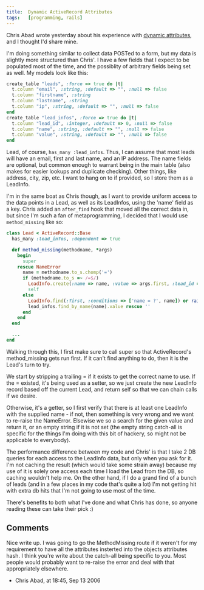 ```yaml
---
title:  Dynamic ActiveRecord Attributes
tags:   [programming, rails]
---
```


Chris Abad wrote yesterday about his experience with [dynamic attributes][], and I thought I'd share mine.

I'm doing something similar to collect data POSTed to a form, but my data is slightly more structured than Chris'. I have a few fields that I expect to be populated most of the time, and the possiblity of arbitrary fields being set as well. My models look like this:

```ruby
create_table "leads", :force => true do |t|
  t.column "email", :string, :default => "", :null => false
  t.column "firstname", :string
  t.column "lastname", :string
  t.column "ip", :string, :default => "", :null => false
end
create_table "lead_infos", :force => true do |t|
  t.column "lead_id", :integer, :default => 0, :null => false
  t.column "name", :string, :default => "", :null => false
  t.column "value", :string, :default => "", :null => false
end
```

Lead, of course, `has_many :lead_infos`. Thus, I can assume that most leads will have an email, first and last name, and an IP address. The name fields are optional, but common enough to warrant being in the main table (also makes for easier lookups and duplicate checking). Other things, like address, city, zip, etc. I want to hang on to if provided, so I store them as a LeadInfo.

I'm in the same boat as Chris though, as I want to provide uniform access to the data points in a Lead, as well as its LeadInfos, using the 'name' field as a key. Chris added an `after_find` hook that moved all the correct data in, but since I'm such a fan of metaprogramming, I decided that I would use `method_missing` like so:

```ruby
class Lead < ActiveRecord::Base
  has_many :lead_infos, :dependent => true

  def method_missing(methodname, *args)
    begin
      super
    rescue NameError
      name = methodname.to_s.chomp('=')
      if (methodname.to_s =~ /=$/)
        LeadInfo.create(:name => name, :value => args.first, :lead_id => self.id)
        self
      else
        LeadInfo.find(:first, :conditions => ['name = ?', name]) or raise
        lead_infos.find_by_name(name).value rescue ''
      end
    end
  end

  ...
end
```

Walking through this, I first make sure to call super so that ActiveRecord's method\_missing gets run first. If it can't find anything to do, then it is the Lead's turn to try.

We start by stripping a trailing = if it exists to get the correct name to use. If the = existed, it's being used as a setter, so we just create the new LeadInfo record based off the current Lead, and return self so that we can chain calls if we desire.

Otherwise, it's a getter, so I first verify that there is at least one LeadInfo with the supplied name - if not, then something is very wrong and we want to re-raise the NameError. Elsewise we so a search for the given value and return it, or an empty string if it is not set (the empty string catch-all is specific for the things I'm doing with this bit of hackery, so might not be applicable to everybody).

The performance difference between my code and Chris' is that I take 2 DB queries for each access to the LeadInfo data, but only when you ask for it. I'm not caching the result (which would take some strain away) because my use of it is solely one access each time I load the Lead from the DB, so caching wouldn't help me. On the other hand, if I do a grand find of a bunch of leads (and in a few places in my code that's quite a lot) I'm not getting hit with extra db hits that I'm not going to use most of the time.

There's benefits to both what I've done and what Chris has done, so anyone reading these can take their pick :)

[dynamic attributes]: http://blog.integralimpressions.com/articles/2006/09/12/dynamically-adding-attributes-to-your-model


## Comments

Nice write up. I was going to go the MethodMissing route if it weren't for my requirement to have all the attributes insterted into the objects attributes hash. I think you're write about the catch-all being specific to you. Most people would probably want to re-raise the error and deal with that appropriately elsewhere.

- Chris Abad, at 18:45, Sep 13 2006

